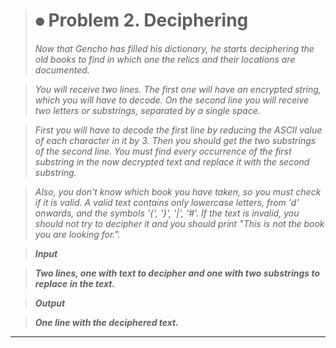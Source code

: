 > # 	⦁	Problem 2. Deciphering
><em>Now that Gencho has filled his dictionary, he starts deciphering the old books to find in which one the relics and their locations are documented.

>You will receive two lines. The first one will have an encrypted string, which you will have to decode. On the second line you will receive two letters or substrings, separated by a single space.

>First you will have to decode the first line by reducing the ASCII value of each character in it by 3. Then you should get the two substrings of the second line. You must find every occurrence of the first substring in the now decrypted text and replace it with the second substring.

>Also, you don't know which book you have taken, so you must check if it is valid. A valid text contains only lowercase letters, from 'd' onwards, and the symbols '{', '}', '|', '#'. If the text is invalid, you should not try to decipher it and you should print "This is not the book you are looking for.".

><b>Input

>Two lines, one with text to decipher and one with two substrings to replace in the text.

><b>Output

>One line with the deciphered text.


***

